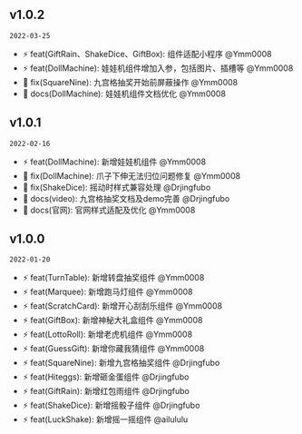 ## v1.0.2

`2022-03-25`

* :zap: feat(GiftRain、ShakeDice、GiftBox): 组件适配小程序 @Ymm0008
* :zap: feat(DollMachine): 娃娃机组件增加入参，包括图片、插槽等 @Ymm0008
* :bug: fix(SquareNine): 九宫格抽奖开始前屏蔽操作 @Ymm0008
* :bug: docs(DollMachine): 娃娃机组件文档优化 @Ymm0008

## v1.0.1

`2022-02-16`

* :zap: feat(DollMachine): 新增娃娃机组件 @Ymm0008
* :bug: fix(DollMachine): 爪子下伸无法归位问题修复 @Ymm0008
* :bug: fix(ShakeDice): 摇动时样式兼容处理 @Drjingfubo
* :bug: docs(video): 九宫格抽奖文档及demo完善 @Drjingfubo
* :bug: docs(官网): 官网样式适配及优化 @Ymm0008

## v1.0.0

`2022-01-20`

* :zap: feat(TurnTable): 新增转盘抽奖组件 @Ymm0008
* :zap: feat(Marquee): 新增跑马灯组件 @Ymm0008
* :zap: feat(ScratchCard): 新增开心刮刮乐组件 @Ymm0008
* :zap: feat(GiftBox): 新增神秘大礼盒组件 @Ymm0008
* :zap: feat(LottoRoll): 新增老虎机组件 @Ymm0008
* :zap: feat(GuessGift): 新增你藏我猜组件 @Ymm0008
* :zap: feat(SquareNine): 新增九宫格抽奖组件 @Drjingfubo
* :zap: feat(Hiteggs): 新增砸金蛋组件 @Drjingfubo
* :zap: feat(GiftRain): 新增红包雨组件 @Drjingfubo
* :zap: feat(ShakeDice): 新增摇骰子组件 @Drjingfubo
* :zap: feat(LuckShake): 新增摇一摇组件 @ailululu
